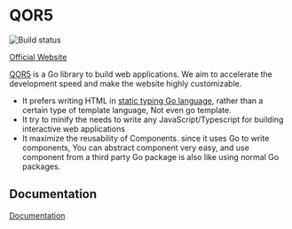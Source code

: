 # QOR5

![Build status](https://github.com/qor5/admin/actions/workflows/go.yml/badge.svg) 

[Official Website](https://qor5.com)

[QOR5](https://qor5.com) is a Go library to build web applications. We aim to accelerate the development speed and make the website highly customizable.

- It prefers writing HTML in [static typing Go language](https://docs.qor5.com/advanced-functions/the-go-html-builder.html), rather than a certain type of template language, Not even go template.
- It try to minify the needs to write any JavaScript/Typescript for building interactive web applications
- It maximize the reusability of Components. since it uses Go to write components, You can abstract component very easy, and use component from a third party Go package is also like using normal Go packages.

## Documentation

[Documentation](https://docs.qor5.com/)
